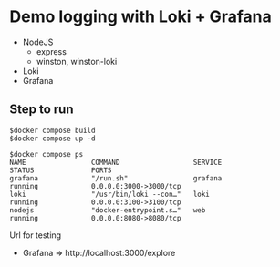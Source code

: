 # Demo logging with Loki + Grafana
* NodeJS
  * express
  * winston, winston-loki
* Loki
* Grafana


## Step to run
```
$docker compose build
$docker compose up -d

$docker compose ps
NAME                COMMAND                  SERVICE             STATUS              PORTS
grafana             "/run.sh"                grafana             running             0.0.0.0:3000->3000/tcp
loki                "/usr/bin/loki --con…"   loki                running             0.0.0.0:3100->3100/tcp
nodejs              "docker-entrypoint.s…"   web                 running             0.0.0.0:8080->8080/tcp
```

Url for testing
* Grafana => http://localhost:3000/explore
